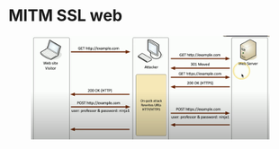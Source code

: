 # MITM SSL web

<figure><img src="../../../.gitbook/assets/image (1).png" alt=""><figcaption></figcaption></figure>
